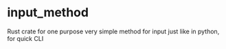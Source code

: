 # input_method
Rust crate for one purpose very simple method for input just like in python, for quick CLI
